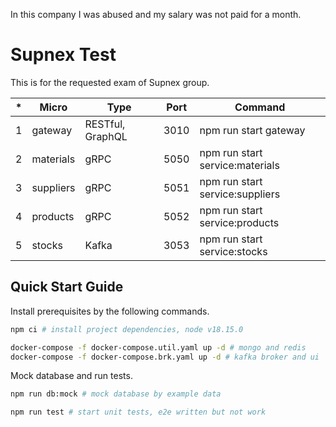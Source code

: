 In this company I was abused and my salary was not paid for a month.

# Supnex Test

This is for the requested exam of Supnex group.

| \*  | Micro     | Type             | Port | Command                         |
| --- | --------- | ---------------- | ---- | ------------------------------- |
| 1   | gateway   | RESTful, GraphQL | 3010 | npm run start gateway           |
| 2   | materials | gRPC             | 5050 | npm run start service:materials |
| 3   | suppliers | gRPC             | 5051 | npm run start service:suppliers |
| 4   | products  | gRPC             | 5052 | npm run start service:products  |
| 5   | stocks    | Kafka            | 3053 | npm run start service:stocks    |

## Quick Start Guide

Install prerequisites by the following commands.

```sh
npm ci # install project dependencies, node v18.15.0

docker-compose -f docker-compose.util.yaml up -d # mongo and redis
docker-compose -f docker-compose.brk.yaml up -d # kafka broker and ui
```

Mock database and run tests.

```sh
npm run db:mock # mock database by example data

npm run test # start unit tests, e2e written but not work
```
